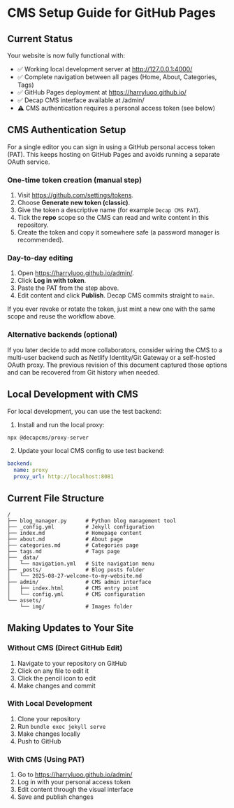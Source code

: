 # CMS Setup Guide for GitHub Pages

## Current Status
Your website is now fully functional with:
- ✅ Working local development server at http://127.0.0.1:4000/
- ✅ Complete navigation between all pages (Home, About, Categories, Tags)
- ✅ GitHub Pages deployment at https://harryluoo.github.io/
- ✅ Decap CMS interface available at /admin/
- ⚠️ CMS authentication requires a personal access token (see below)

## CMS Authentication Setup

For a single editor you can sign in using a GitHub personal access token (PAT). This keeps hosting on
GitHub Pages and avoids running a separate OAuth service.

### One-time token creation (manual step)

1. Visit <https://github.com/settings/tokens>.
2. Choose **Generate new token (classic)**.
3. Give the token a descriptive name (for example `Decap CMS PAT`).
4. Tick the **repo** scope so the CMS can read and write content in this repository.
5. Create the token and copy it somewhere safe (a password manager is recommended).

### Day-to-day editing

1. Open <https://harryluoo.github.io/admin/>.
2. Click **Log in with token**.
3. Paste the PAT from the step above.
4. Edit content and click **Publish**. Decap CMS commits straight to `main`.

If you ever revoke or rotate the token, just mint a new one with the same scope and reuse the workflow
above.

### Alternative backends (optional)

If you later decide to add more collaborators, consider wiring the CMS to a multi-user backend such as
Netlify Identity/Git Gateway or a self-hosted OAuth proxy. The previous revision of this document captured
those options and can be recovered from Git history when needed.

## Local Development with CMS

For local development, you can use the test backend:

1. Install and run the local proxy:
```bash
npx @decapcms/proxy-server
```

2. Update your local CMS config to use test backend:
```yaml
backend:
  name: proxy
  proxy_url: http://localhost:8081
```

## Current File Structure

```
/
├── blog_manager.py      # Python blog management tool
├── _config.yml          # Jekyll configuration
├── index.md             # Homepage content
├── about.md             # About page
├── categories.md        # Categories page
├── tags.md              # Tags page
├── _data/
│   └── navigation.yml   # Site navigation menu
├── _posts/              # Blog posts folder
│   └── 2025-08-27-welcome-to-my-website.md
├── admin/               # CMS admin interface
│   ├── index.html       # CMS entry point
│   └── config.yml       # CMS configuration
└── assets/
    └── img/             # Images folder
```

## Making Updates to Your Site

### Without CMS (Direct GitHub Edit)
1. Navigate to your repository on GitHub
2. Click on any file to edit it
3. Click the pencil icon to edit
4. Make changes and commit

### With Local Development
1. Clone your repository
2. Run `bundle exec jekyll serve`
3. Make changes locally
4. Push to GitHub

### With CMS (Using PAT)
1. Go to https://harryluoo.github.io/admin/
2. Log in with your personal access token
3. Edit content through the visual interface
4. Save and publish changes
